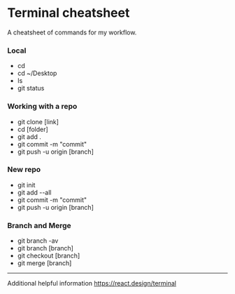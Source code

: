 # Terminal cheatsheet
A cheatsheet of commands for my workflow.

### Local
- cd
- cd ~/Desktop
- ls
- git status
### Working with a repo
- git clone [link]
- cd [folder]
- git add .
- git commit -m "commit"
- git push -u origin [branch]
### New repo
- git init
- git add --all
- git commit -m "commit"
- git push -u origin [branch]
### Branch and Merge
- git branch -av
- git branch [branch]
- git checkout [branch]
- git merge [branch]

---

Additional helpful information
https://react.design/terminal
